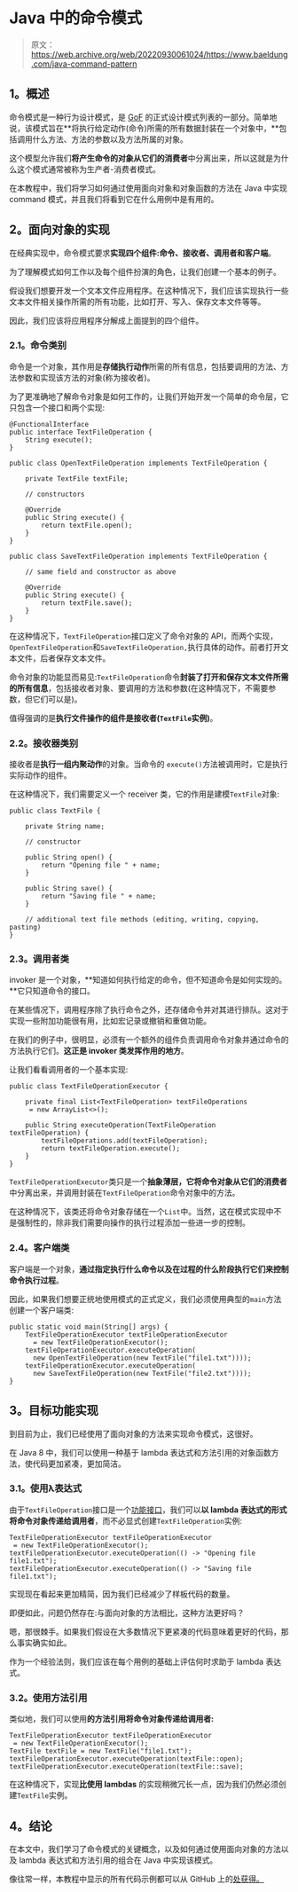 # Java 中的命令模式

> 原文：<https://web.archive.org/web/20220930061024/https://www.baeldung.com/java-command-pattern>

## **1。概述**

命令模式是一种行为设计模式，是 [GoF](https://web.archive.org/web/20221024094653/https://en.wikipedia.org/wiki/Design_Patterns) 的正式设计模式列表的一部分。简单地说，该模式旨在**将执行给定动作(命令)所需的所有数据封装在一个对象中，**包括调用什么方法、方法的参数以及方法所属的对象。

这个模型允许我们**将产生命令的对象从它们的消费者**中分离出来，所以这就是为什么这个模式通常被称为生产者-消费者模式。

在本教程中，我们将学习如何通过使用面向对象和对象函数的方法在 Java 中实现 command 模式，并且我们将看到它在什么用例中是有用的。

## **2。面向对象的实现**

在经典实现中，命令模式要求**实现四个组件:命令、接收者、调用者和客户端**。

为了理解模式如何工作以及每个组件扮演的角色，让我们创建一个基本的例子。

假设我们想要开发一个文本文件应用程序。在这种情况下，我们应该实现执行一些文本文件相关操作所需的所有功能，比如打开、写入、保存文本文件等等。

因此，我们应该将应用程序分解成上面提到的四个组件。

### **2.1。命令类别**

命令是一个对象，其作用是**存储执行动作**所需的所有信息，包括要调用的方法、方法参数和实现该方法的对象(称为接收者)。

为了更准确地了解命令对象是如何工作的，让我们开始开发一个简单的命令层，它只包含一个接口和两个实现:

```
@FunctionalInterface
public interface TextFileOperation {
    String execute();
}
```

```
public class OpenTextFileOperation implements TextFileOperation {

    private TextFile textFile;

    // constructors

    @Override
    public String execute() {
        return textFile.open();
    }
}
```

```
public class SaveTextFileOperation implements TextFileOperation {

    // same field and constructor as above

    @Override
    public String execute() {
        return textFile.save();
    }
} 
```

在这种情况下，`TextFileOperation`接口定义了命令对象的 API，而两个实现，`OpenTextFileOperation`和`SaveTextFileOperation,`执行具体的动作。前者打开文本文件，后者保存文本文件。

命令对象的功能显而易见:`TextFileOperation`命令**封装了打开和保存文本文件所需的所有信息**，包括接收者对象、要调用的方法和参数(在这种情况下，不需要参数，但它们可以是)。

值得强调的是**执行文件操作的组件是接收者(`TextFile`实例)**。

### **2.2。接收器类别**

接收者是**执行一组内聚动作**的对象。当命令的 `execute()`方法被调用时，它是执行实际动作的组件。

在这种情况下，我们需要定义一个 receiver 类，它的作用是建模`TextFile`对象:

```
public class TextFile {

    private String name;

    // constructor

    public String open() {
        return "Opening file " + name;
    }

    public String save() {  
        return "Saving file " + name;
    }

    // additional text file methods (editing, writing, copying, pasting)
} 
```

### **2.3。调用者类**

invoker 是一个对象，**知道如何执行给定的命令，但不知道命令是如何实现的。**它只知道命令的接口。

在某些情况下，调用程序除了执行命令之外，还存储命令并对其进行排队。这对于实现一些附加功能很有用，比如宏记录或撤销和重做功能。

在我们的例子中，很明显，必须有一个额外的组件负责调用命令对象并通过命令的方法执行它们。**这正是 invoker 类发挥作用的地方**。

让我们看看调用者的一个基本实现:

```
public class TextFileOperationExecutor {

    private final List<TextFileOperation> textFileOperations
     = new ArrayList<>();

    public String executeOperation(TextFileOperation textFileOperation) {
        textFileOperations.add(textFileOperation);
        return textFileOperation.execute();
    }
}
```

`TextFileOperationExecutor`类只是一个**抽象薄层，它将命令对象从它们的消费者**中分离出来，并调用封装在`TextFileOperation`命令对象中的方法。

在这种情况下，该类还将命令对象存储在一个`List`中。当然，这在模式实现中不是强制性的，除非我们需要向操作的执行过程添加一些进一步的控制。

### **2.4。客户端类**

客户端是一个对象，**通过指定执行什么命令以及在过程的什么阶段执行它们来控制命令执行过程**。

因此，如果我们想要正统地使用模式的正式定义，我们必须使用典型的`main`方法创建一个客户端类:

```
public static void main(String[] args) {
    TextFileOperationExecutor textFileOperationExecutor
      = new TextFileOperationExecutor();
    textFileOperationExecutor.executeOperation(
      new OpenTextFileOperation(new TextFile("file1.txt"))));
    textFileOperationExecutor.executeOperation(
      new SaveTextFileOperation(new TextFile("file2.txt"))));
} 
```

## **3。目标功能实现**

到目前为止，我们已经使用了面向对象的方法来实现命令模式，这很好。

在 Java 8 中，我们可以使用一种基于 lambda 表达式和方法引用的对象函数方法，使代码更加紧凑，更加简洁。

### **3.1。使用λ表达式**

由于`TextFileOperation`接口是一个[功能接口](https://web.archive.org/web/20221024094653/https://docs.oracle.com/en/java/javase/11/docs/api/java.base/java/util/function/package-summary.html)，我们可以**以 lambda 表达式的形式将命令对象传递给调用者**，而不必显式创建`TextFileOperation`实例:

```
TextFileOperationExecutor textFileOperationExecutor
 = new TextFileOperationExecutor();
textFileOperationExecutor.executeOperation(() -> "Opening file file1.txt");
textFileOperationExecutor.executeOperation(() -> "Saving file file1.txt"); 
```

实现现在看起来更加精简，因为我们已经减少了样板代码的数量。

即便如此，问题仍然存在:与面向对象的方法相比，这种方法更好吗？

嗯，那很棘手。如果我们假设在大多数情况下更紧凑的代码意味着更好的代码，那么事实确实如此。

作为一个经验法则，我们应该在每个用例的基础上评估何时求助于 lambda 表达式。

### **3.2。使用方法引用**

类似地，我们可以使用**的方法引用将命令对象传递给调用者:**

```
TextFileOperationExecutor textFileOperationExecutor
 = new TextFileOperationExecutor();
TextFile textFile = new TextFile("file1.txt");
textFileOperationExecutor.executeOperation(textFile::open);
textFileOperationExecutor.executeOperation(textFile::save); 
```

在这种情况下，实现**比使用 lambdas** 的实现稍微冗长一点，因为我们仍然必须创建`TextFile`实例。

## **4。结论**

在本文中，我们学习了命令模式的关键概念，以及如何通过使用面向对象的方法以及 lambda 表达式和方法引用的组合在 Java 中实现该模式。

像往常一样，本教程中显示的所有代码示例都可以从 GitHub 上的[处获得。](https://web.archive.org/web/20221024094653/https://github.com/eugenp/tutorials/tree/master/patterns-modules/design-patterns-behavioral)